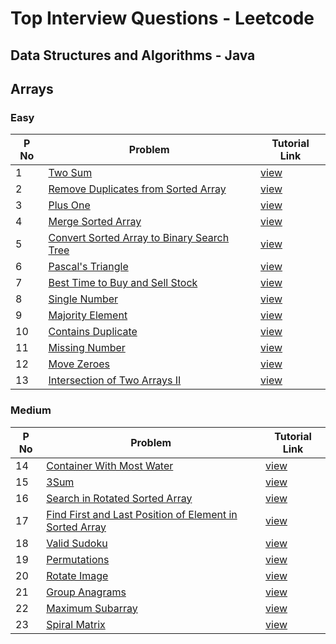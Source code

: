 # Top Interview Questions - Leetcode

## Data Structures and Algorithms - Java

## Arrays

### Easy

| P No | Problem                                                                                                                   | Tutorial Link                                                                                                                    |
| ---- | ------------------------------------------------------------------------------------------------------------------------- | -------------------------------------------------------------------------------------------------------------------------------- |
| 1    | [ Two Sum ](https://leetcode.com/problems/two-sum/)                                                                       | [ view ](https://www.geeksforgeeks.org/given-an-array-a-and-a-number-x-check-for-pair-in-a-with-sum-as-x/)                       |
| 2    | [ Remove Duplicates from Sorted Array ](https://leetcode.com/problems/remove-duplicates-from-sorted-array/)               | [ view ](https://www.geeksforgeeks.org/remove-duplicates-sorted-array/)                                                          |
| 3    | [ Plus One ](https://leetcode.com/problems/plus-one/)                                                                     | [ view ](https://www.geeksforgeeks.org/adding-one-to-number-represented-as-array-of-digits/)                                     |
| 4    | [ Merge Sorted Array ](https://leetcode.com/problems/merge-sorted-array/)                                                 | [ view ](https://www.geeksforgeeks.org/merge-two-sorted-arrays/)                                                                 |
| 5    | [ Convert Sorted Array to Binary Search Tree ](https://leetcode.com/problems/convert-sorted-array-to-binary-search-tree/) | [ view ](https://leetcode.com/problems/merge-sorted-array/)                                                                      |
| 6    | [ Pascal's Triangle ](https://leetcode.com/problems/pascals-triangle/)                                                    | [ view ](https://www.geeksforgeeks.org/pascal-triangle/)                                                                         |
| 7    | [ Best Time to Buy and Sell Stock ](https://leetcode.com/problems/best-time-to-buy-and-sell-stock/)                       | [ view ](https://www.geeksforgeeks.org/best-time-to-buy-and-sell-stock/)                                                         |
| 8    | [ Single Number ](https://leetcode.com/problems/single-number/)                                                           | [ view ](https://www.geeksforgeeks.org/find-the-element-that-appears-once/)                                                      |
| 9    | [ Majority Element ](https://leetcode.com/problems/majority-element/)                                                     | [ view ](https://www.geeksforgeeks.org/majority-element/)                                                                        |
| 10   | [ Contains Duplicate ](https://leetcode.com/problems/contains-duplicate/)                                                 | [ view ](https://www.geeksforgeeks.org/find-duplicates-in-on-time-and-constant-extra-space/)                                     |
| 11   | [ Missing Number ](https://leetcode.com/problems/missing-number/)                                                         | [ view ](https://www.geeksforgeeks.org/find-the-missing-number/)                                                                 |
| 12   | [ Move Zeroes ](https://leetcode.com/problems/move-zeroes/)                                                               | [ view ](https://www.geeksforgeeks.org/move-zeroes-end-array/)                                                                   |
| 13   | [ Intersection of Two Arrays II ](https://leetcode.com/problems/intersection-of-two-arrays-ii/)                           | [ view ](https://leetcode.com/problems/intersection-of-two-arrays-ii/discuss/954800/Java-solution-with-explanation-and-pictures) |

### Medium

| P No | Problem                                                                                                                                             | Tutorial Link                                                                                                                                                                          |
| ---- | --------------------------------------------------------------------------------------------------------------------------------------------------- | -------------------------------------------------------------------------------------------------------------------------------------------------------------------------------------- |
| 14   | [ Container With Most Water ](https://leetcode.com/problems/container-with-most-water/)                                                             | [ view ](https://www.geeksforgeeks.org/container-with-most-water/)                                                                                                                     |
| 15   | [ 3Sum ](https://leetcode.com/problems/3sum/)                                                                                                       | [ view ](https://www.geeksforgeeks.org/find-a-triplet-that-sum-to-a-given-value/)                                                                                                      |
| 16   | [ Search in Rotated Sorted Array ](https://leetcode.com/problems/search-in-rotated-sorted-array/)                                                   | [ view ](https://www.geeksforgeeks.org/search-an-element-in-a-sorted-and-pivoted-array/)                                                                                               |
| 17   | [ Find First and Last Position of Element in Sorted Array ](https://leetcode.com/problems/find-first-and-last-position-of-element-in-sorted-array/) | [ view ](https://www.geeksforgeeks.org/find-first-and-last-positions-of-an-element-in-a-sorted-array/)                                                                                 |
| 18   | [ Valid Sudoku ](https://leetcode.com/problems/valid-sudoku/)                                                                                       | [ view ](https://www.geeksforgeeks.org/check-if-given-sudoku-board-configuration-is-valid-or-not/)                                                                                     |
| 19   | [ Permutations ](https://leetcode.com/problems/permutations/)                                                                                       | [ view ](<https://leetcode.com/problems/permutations/discuss/18239/A-general-approach-to-backtracking-questions-in-Java-(Subsets-Permutations-Combination-Sum-Palindrome-Partioning)>) |
| 20   | [ Rotate Image ](https://leetcode.com/problems/rotate-image/)                                                                                       | [ view ](https://www.geeksforgeeks.org/inplace-rotate-square-matrix-by-90-degrees/)                                                                                                    |
| 21   | [ Group Anagrams ](https://leetcode.com/problems/group-anagrams/)                                                                                   | [ view ](https://www.geeksforgeeks.org/given-a-sequence-of-words-print-all-anagrams-together/)                                                                                         |
| 22   | [ Maximum Subarray ](https://leetcode.com/problems/maximum-subarray/)                                                                               | [ view ](https://www.geeksforgeeks.org/largest-sum-contiguous-subarray/)                                                                                                               |
| 23   | [ Spiral Matrix ](https://leetcode.com/problems/spiral-matrix/)                                                                                     | [ view ](https://www.geeksforgeeks.org/form-a-spiral-matrix-from-the-given-array/)                                                                                                     |
